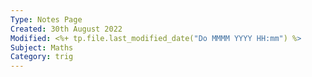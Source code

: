 ```yaml
---
Type: Notes Page
Created: 30th August 2022
Modified: <%+ tp.file.last_modified_date("Do MMMM YYYY HH:mm") %>
Subject: Maths
Category: trig
---
```

